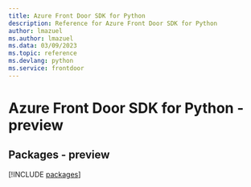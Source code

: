```yaml
---
title: Azure Front Door SDK for Python
description: Reference for Azure Front Door SDK for Python
author: lmazuel
ms.author: lmazuel
ms.data: 03/09/2023
ms.topic: reference
ms.devlang: python
ms.service: frontdoor
---
```

# Azure Front Door SDK for Python - preview
## Packages - preview
[!INCLUDE [packages](front-door-index.md)]